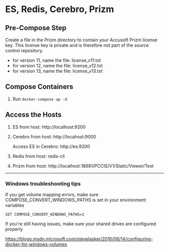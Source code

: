 # ES, Redis, Cerebro, Prizm

## Pre-Compose Step

Create a file in the Prizm directory to contain your Accusoft Prizm license key. This license key is private and is therefore not part of the source control repository.

- for version 11, name the file: license_v11.txt
- for version 12, name the file: license_v12.txt
- for version 13, name the file: license_v13.txt

## Compose Containers

1. Run `docker-compose up -d`

## Access the Hosts

1. ES from host: http://localhost:9200

2. Cerebro from host: http://locahost:9000

   Access ES in Cerebro: http://es:9200

3. Redis from host: redis-cli

4. Prizm from host: http://localhost:18681/PCCIS/V1/Static/Viewer/Test

---

### Windows troubleshooting tips

If you get volume mapping errors, make sure COMPOSE_CONVERT_WINDOWS_PATHS is set in your environment variables

`SET COMPOSE_CONVERT_WINDOWS_PATHS=1`

If you're still having issues, make sure your shared drives are configured properly

https://blogs.msdn.microsoft.com/stevelasker/2016/06/14/configuring-docker-for-windows-volumes

